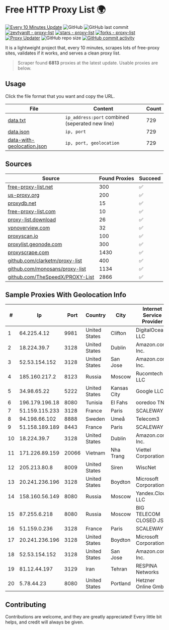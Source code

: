 
# Free HTTP Proxy List 🌍

[![Every 10 Minutes Update](https://github.com/mertguvencli/http-proxy-list/actions/workflows/main.yml/badge.svg?branch=main)](https://github.com/mertguvencli/http-proxy-list/actions/workflows/main.yml)
![GitHub](https://img.shields.io/github/license/mertguvencli/http-proxy-list)
![GitHub last commit](https://img.shields.io/github/last-commit/mertguvencli/http-proxy-list)
[![zevtyardt - proxy-list](https://img.shields.io/static/v1?label=zevtyardt&message=proxy-list&color=blue&logo=github)](https://github.com/zevtyardt/proxy-list "Go to GitHub repo")
[![stars - proxy-list](https://img.shields.io/github/stars/zevtyardt/proxy-list?style=social)](https://github.com/zevtyardt/proxy-list)
[![forks - proxy-list](https://img.shields.io/github/forks/zevtyardt/proxy-list?style=social)](https://github.com/zevtyardt/proxy-list)
[![Proxy Updater](https://github.com/zevtyardt/proxy-list/workflows/Proxy%20Updater/badge.svg)](https://github.com/zevtyardt/proxy-list/actions?query=workflow:"Proxy+Updater")
![GitHub repo size](https://img.shields.io/github/repo-size/zevtyardt/proxy-list)
[![GitHub commit activity](https://img.shields.io/github/commit-activity/m/zevtyardt/proxy-list?logo=commits)](https://github.com/zevtyardt/proxy-list/commits/main)

It is a lightweight project that, every 10 minutes, scrapes lots of free-proxy sites, validates if it works, and serves a clean proxy list.

> Scraper found **6813** proxies at the latest update. Usable proxies are below.

## Usage

Click the file format that you want and copy the URL.

|File|Content|Count|
|----|-------|-----|
|[data.txt](https://raw.githubusercontent.com/mertguvencli/http-proxy-list/main/proxy-list/data.txt)|`ip_address:port` combined (seperated new line)|729|
|[data.json](https://raw.githubusercontent.com/mertguvencli/http-proxy-list/main/proxy-list/data.json)|`ip, port`|729|
|[data-with-geolocation.json](https://raw.githubusercontent.com/mertguvencli/http-proxy-list/main/proxy-list/data-with-geolocation.json)|`ip, port, geolocation`|729|

## Sources

|Source|Found Proxies|Succeed|
|------|-------------|-------|
|[free-proxy-list.net](https://free-proxy-list.net)|300|✅|
|[us-proxy.org](https://www.us-proxy.org)|200|✅|
|[proxydb.net](http://proxydb.net)|15|✅|
|[free-proxy-list.com](https://free-proxy-list.com/?page=&port=&type%5B%5D=http&type%5B%5D=https&up_time=0&search=Search)|10|✅|
|[proxy-list.download](https://www.proxy-list.download/HTTP)|26|✅|
|[vpnoverview.com](https://vpnoverview.com/privacy/anonymous-browsing/free-proxy-servers)|32|✅|
|[proxyscan.io](https://www.proxyscan.io)|100|✅|
|[proxylist.geonode.com](https://proxylist.geonode.com/api/proxy-list?limit=300&page=1&sort_by=lastChecked&sort_type=desc&protocols=http,https)|300|✅|
|[proxyscrape.com](https://api.proxyscrape.com/v2/?request=displayproxies&protocol=http&timeout=10000&country=all&ssl=all&anonymity=all)|1430|✅|
|[github.com/clarketm/proxy-list](https://raw.githubusercontent.com/clarketm/proxy-list/master/proxy-list-raw.txt)|400|✅|
|[github.com/monosans/proxy-list](https://raw.githubusercontent.com/monosans/proxy-list/main/proxies/http.txt)|1134|✅|
|[github.com/TheSpeedX/PROXY-List](https://raw.githubusercontent.com/TheSpeedX/PROXY-List/master/http.txt)|2866|✅|


## Sample Proxies With Geolocation Info

|#|Ip|Port|Country|City|Internet Service Provider|
|-|--|----|-------|----|-------------------------|
|1|64.225.4.12|9981|United States|Clifton|DigitalOcean, LLC|
|2|18.224.39.7|3128|United States|Dublin|Amazon.com, Inc.|
|3|52.53.154.152|3128|United States|San Jose|Amazon.com, Inc.|
|4|185.160.217.2|8123|Russia|Moscow|Rucomtech LLC|
|5|34.98.65.22|5222|United States|Kansas City|Google LLC|
|6|196.179.196.18|8080|Tunisia|El Fahs|ooredoo TN|
|7|51.159.115.233|3128|France|Paris|SCALEWAY|
|8|94.198.66.102|8888|Sweden|Umeå|Telecom3|
|9|51.158.189.189|8443|France|Paris|SCALEWAY|
|10|18.224.39.7|3128|United States|Dublin|Amazon.com, Inc.|
|11|171.226.89.159|20066|Vietnam|Nha Trang|Viettel Corporation|
|12|205.213.80.8|8009|United States|Siren|WiscNet|
|13|20.241.236.196|3128|United States|Boydton|Microsoft Corporation|
|14|158.160.56.149|8080|Russia|Moscow|Yandex.Cloud LLC|
|15|87.255.6.218|8080|Russia|Moscow|BIG TELECOM CLOSED JSC|
|16|51.159.0.236|3128|France|Paris|SCALEWAY|
|17|20.241.236.196|3128|United States|Boydton|Microsoft Corporation|
|18|52.53.154.152|3128|United States|San Jose|Amazon.com, Inc.|
|19|81.12.44.197|3129|Iran|Tehran|RESPINA Networks|
|20|5.78.44.23|8080|United States|Portland|Hetzner Online GmbH|



## Contributing

Contributions are welcome, and they are greatly appreciated! Every
little bit helps, and credit will always be given.

